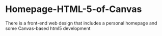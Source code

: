 # Homepage-HTML-5-of-Canvas
There is a front-end web design that includes a personal homepage and some Canvas-based html5 development
